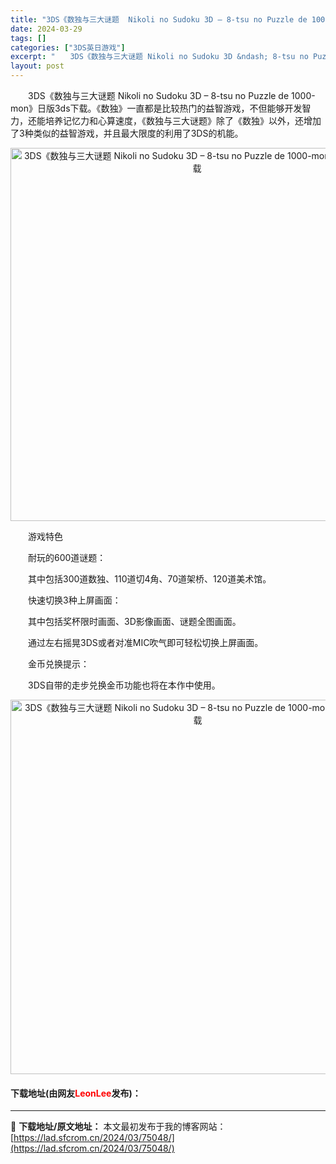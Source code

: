 ```yaml
---
title: "3DS《数独与三大谜题  Nikoli no Sudoku 3D – 8-tsu no Puzzle de 1000-mon》日版3ds下载"
date: 2024-03-29
tags: []
categories: ["3DS英日游戏"]
excerpt: "　　3DS《数独与三大谜题 Nikoli no Sudoku 3D &ndash; 8-tsu no Puzzle de 1000-mon》日版3ds下载。《数独》一直都是比较热门的益智游戏，不但能够开发智力，还能培养记忆力和心算速度，《数独与三大谜题》除了《数独》以外，还增加了3种类似的益智游戏，&hellip;"
layout: post
---
```


 <p>　　3DS《数独与三大谜题 Nikoli no Sudoku 3D &ndash; 8-tsu no Puzzle de 1000-mon》日版3ds下载。《数独》一直都是比较热门的益智游戏，不但能够开发智力，还能培养记忆力和心算速度，《数独与三大谜题》除了《数独》以外，还增加了3种类似的益智游戏，并且最大限度的利用了3DS的机能。</p> <p align="center"><img align="" border="0" src="https://lad.sfcrom.cn/wp-content/uploads/2024/03/20240329_660625f35ee7a.png" width="597" alt="3DS《数独与三大谜题  Nikoli no Sudoku 3D – 8-tsu no Puzzle de 1000-mon》日版3ds下载" /></p> <p>　　游戏特色</p> <p>　　耐玩的600道谜题：</p> <p>　　其中包括300道数独、110道切4角、70道架桥、120道美术馆。</p> <p>　　快速切换3种上屏画面：</p> <p>　　其中包括奖杯限时画面、3D影像画面、谜题全图画面。</p> <p>　　通过左右摇晃3DS或者对准MIC吹气即可轻松切换上屏画面。</p> <p>　　金币兑换提示：</p> <p>　　3DS自带的走步兑换金币功能也将在本作中使用。</p> <p align="center"><img align="" border="0" src="https://lad.sfcrom.cn/wp-content/uploads/2024/03/20240329_660625f478b7c.png" width="599" alt="3DS《数独与三大谜题  Nikoli no Sudoku 3D – 8-tsu no Puzzle de 1000-mon》日版3ds下载" /></p> <p><h4>下载地址(由网友<font color="red">LeonLee</font>发布)：</h4></p> 

---
📖 **下载地址/原文地址：** 本文最初发布于我的博客网站：[https://lad.sfcrom.cn/2024/03/75048/](https://lad.sfcrom.cn/2024/03/75048/)
